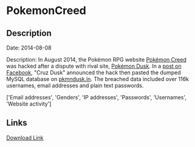 # PokemonCreed

## Description

Date: 2014-08-08

Description:
In August 2014, the Pokémon RPG website <a href="http://pokemoncreed.net" target="_blank" rel="noopener">Pokémon Creed</a> was hacked after a dispute with rival site, <a href="http://pkmndusk.in" target="_blank" rel="noopener">Pokémon Dusk</a>. In a <a href="https://www.facebook.com/ramandeep.s.dehal/posts/749666358442465" target="_blank" rel="noopener">post on Facebook</a>, &quot;Cruz Dusk&quot; announced the hack then pasted the dumped MySQL database on <a href="http://pkmndusk.in" target="_blank" rel="noopener">pkmndusk.in</a>. The breached data included over 116k usernames, email addresses and plain text passwords.


['Email addresses', 'Genders', 'IP addresses', 'Passwords', 'Usernames', 'Website activity']

## Links

[Download Link](https://link-to.net/1229997/467.1400464836767/dynamic/?r=cG9rZW1vbmNyZWVkLm5ldA==)